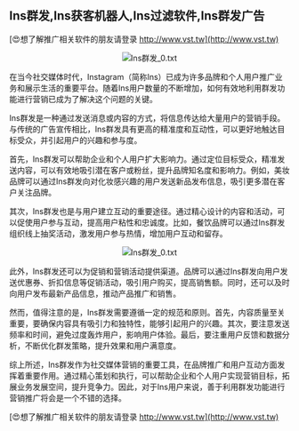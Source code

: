 ## **Ins群发,Ins获客机器人,Ins过滤软件,Ins群发广告**

[😍想了解推广相关软件的朋友请登录 http://www.vst.tw](http://www.vst.tw)

 <center><img src="https://vst.tw/MP4/tuiguang/png/7.png" alt="Ins群发_0.txt"></center>

在当今社交媒体时代，Instagram（简称Ins）已成为许多品牌和个人用户推广业务和展示生活的重要平台。随着Ins用户数量的不断增加，如何有效地利用群发功能进行营销已成为了解决这个问题的关键。

Ins群发是一种通过发送消息或内容的方式，将信息传达给大量用户的营销手段。与传统的广告宣传相比，Ins群发具有更高的精准度和互动性，可以更好地触达目标受众，并引起用户的兴趣和参与度。

首先，Ins群发可以帮助企业和个人用户扩大影响力。通过定位目标受众，精准发送内容，可以有效地吸引潜在客户或粉丝，提升品牌知名度和影响力。例如，美妆品牌可以通过Ins群发向对化妆感兴趣的用户发送新品发布信息，吸引更多潜在客户关注品牌。

其次，Ins群发也是与用户建立互动的重要途径。通过精心设计的内容和活动，可以促使用户参与互动，提高用户粘性和忠诚度。比如，餐饮品牌可以通过Ins群发组织线上抽奖活动，激发用户参与热情，增加用户互动和留存。

 <center><img src="https://vst.tw/MP4/tuiguang/png/6.png" alt="Ins群发_0.txt"></center>

此外，Ins群发还可以为促销和营销活动提供渠道。品牌可以通过Ins群发向用户发送优惠券、折扣信息等促销活动，吸引用户购买，提高销售额。同时，还可以及时向用户发布最新产品信息，推动产品推广和销售。

然而，值得注意的是，Ins群发需要遵循一定的规范和原则。首先，内容质量至关重要，要确保内容具有吸引力和独特性，能够引起用户的兴趣。其次，要注意发送频率和时间，避免过度轰炸用户，影响用户体验。最后，要注重用户反馈和数据分析，不断优化群发策略，提升效果和用户满意度。

综上所述，Ins群发作为社交媒体营销的重要工具，在品牌推广和用户互动方面发挥着重要作用。通过精心策划和执行，可以帮助企业和个人用户实现营销目标，拓展业务发展空间，提升竞争力。因此，对于Ins用户来说，善于利用群发功能进行营销推广将会是一个不错的选择。

[😍想了解推广相关软件的朋友请登录 http://www.vst.tw](http://www.vst.tw)



